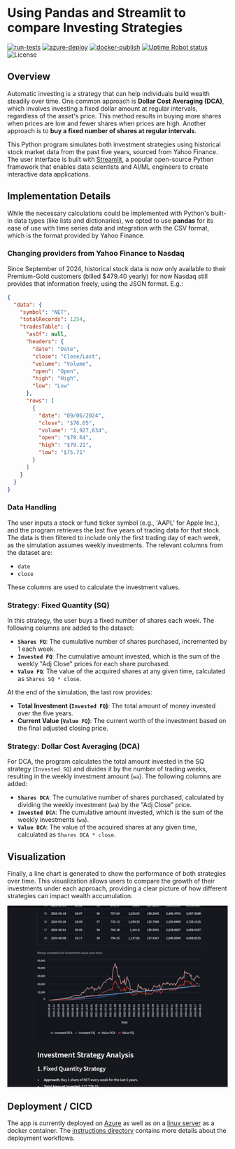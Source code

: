 # Using Pandas and Streamlit to compare Investing Strategies

[![run-tests](https://github.com/wolfpaulus/dca/actions/workflows/python-test.yml/badge.svg)](https://github.com/wolfpaulus/dca/actions/workflows/python-test.yml)
[![azure-deploy](https://github.com/wolfpaulus/dca/actions/workflows/azure-deploy.yml/badge.svg)](https://github.com/wolfpaulus/dca/actions/workflows/azure-deploy.yml)
[![docker-publish](https://github.com/wolfpaulus/dca/actions/workflows/docker-publish.yml/badge.svg)](https://github.com/wolfpaulus/dca/actions/workflows/docker-publish.yml)
[![Uptime Robot status](https://img.shields.io/uptimerobot/status/m797374860-3b534eea99094adbd62aa357)](https://dca.techcasitaproductions.com)
![License](https://img.shields.io/badge/License-MIT-green.svg)

## Overview

Automatic investing is a strategy that can help individuals build wealth steadily over time. One common approach is **Dollar Cost Averaging (DCA)**, which involves investing a fixed dollar amount at regular intervals, regardless of the asset's price. This method results in buying more shares when prices are low and fewer shares when prices are high. Another approach is to **buy a fixed number of shares at regular intervals**.

This Python program simulates both investment strategies using historical stock market data from the past five years, sourced from Yahoo Finance. The user interface is built with [Streamlit](https://streamlit.io/), a popular open-source Python framework that enables data scientists and AI/ML engineers to create interactive data applications.

## Implementation Details

While the necessary calculations could be implemented with Python's built-in data types (like lists and dictionaries), we opted to use **pandas** for its ease of use with time series data and integration with the CSV format, which is the format provided by Yahoo Finance.

### Changing providers from Yahoo Finance to Nasdaq
Since September of 2024, historical stock data is now only available to their Premium-Gold customers (billed $479.40 yearly) for now Nasdaq still provides that information freely, using the JSON format. E.g.:

```json
{
  "data": {
    "symbol": "NET",
    "totalRecords": 1254,
    "tradesTable": {
      "asOf": null,
      "headers": {
        "date": "Date",
        "close": "Close/Last",
        "volume": "Volume",
        "open": "Open",
        "high": "High",
        "low": "Low"
      },
      "rows": [
        {
          "date": "09/06/2024",
          "close": "$76.05",
          "volume": "1,927,634",
          "open": "$78.64",
          "high": "$79.21",
          "low": "$75.71"
        }
      ]
    }       
  }
}
```
### Data Handling

The user inputs a stock or fund ticker symbol (e.g., 'AAPL' for Apple Inc.), and the program retrieves the last five years of trading data for that stock. The data is then filtered to include only the first trading day of each week, as the simulation assumes weekly investments. The relevant columns from the dataset are:
- `date`
- `close`

These columns are used to calculate the investment values.

### Strategy: Fixed Quantity (SQ)

In this strategy, the user buys a fixed number of shares each week. The following columns are added to the dataset:
- **`Shares FQ`**: The cumulative number of shares purchased, incremented by 1 each week.
- **`Invested FQ`**: The cumulative amount invested, which is the sum of the weekly "Adj Close" prices for each share purchased.
- **`Value FQ`**: The value of the acquired shares at any given time, calculated as `Shares SQ * close`.

At the end of the simulation, the last row provides:
- **Total Investment (`Invested FQ`)**: The total amount of money invested over the five years.
- **Current Value (`Value FQ`)**: The current worth of the investment based on the final adjusted closing price.

### Strategy: Dollar Cost Averaging (DCA)

For DCA, the program calculates the total amount invested in the SQ strategy (`Invested SQ`) and divides it by the number of trading weeks, resulting in the weekly investment amount (`wa`). The following columns are added:
- **`Shares DCA`**: The cumulative number of shares purchased, calculated by dividing the weekly investment (`wa`) by the "Adj Close" price.
- **`Invested DCA`**: The cumulative amount invested, which is the sum of the weekly investments (`wa`).
- **`Value DCA`**: The value of the acquired shares at any given time, calculated as `Shares DCA * close`.

## Visualization

Finally, a line chart is generated to show the performance of both strategies over time. This visualization allows users to compare the growth of their investments under each approach, providing a clear picture of how different strategies can impact wealth accumulation.

![](./instructions/app.png)

## Deployment / CICD

The app is currently deployed on [Azure](https://webapp-rh5dsxbm77scq.azurewebsites.net) as well as on a [linux server](https://dca.techcasitaproductions.com) as a docker container.
The [instructions directory](./instructions/) contains more details about the deployment workflows.